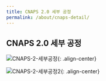 ```yaml
---
title: CNAPS 2.0 세부 공정
permalink: /about/cnaps-detail/
---
```


## CNAPS 2.0 세부 공정

![CNAPS-2-세부공정](https://engineering-skcc.github.io/assets/images/cnaps-details.png){: .align-center}

![CNAPS-2-세부공정2](https://engineering-skcc.github.io/assets/images/cnaps-Integ.png){: .align-center}
